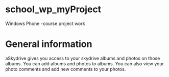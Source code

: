 school_wp_myProject
===================

Windows Phone -course project work

General information
===================

aSkydrive gives you access to your skydrive albums and photos on those albums. You can add albums and photos to albums. You can also view your photo comments and add new comments to your photos.

